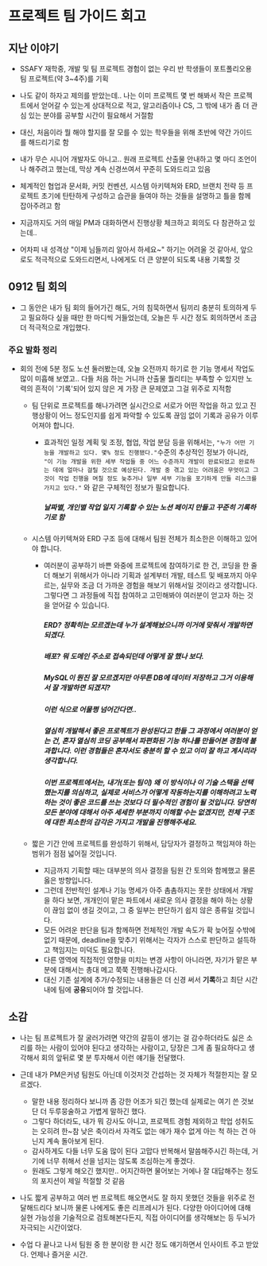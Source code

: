 # 프로젝트 팀 가이드 회고



## 지난 이야기

- SSAFY 재학중, 개발 및 팀 프로젝트 경험이 없는 우리 반 학생들이 포트폴리오용 팀 프로젝트(약 3~4주)를 기획
- 나도 같이 하자고 제의를 받았는데.. 나는 이미 프로젝트 몇 번 해봐서 작은 프로젝트에서 얻어갈 수 있는게 상대적으로 적고, 알고리즘이나 CS, 그 밖에 내가 좀 더 관심 있는 분야를 공부할 시간이 필요해서 거절함
- 대신, 처음이라 뭘 해야 할지를 잘 모를 수 있는 학우들을 위해 초반에 약간 가이드를 해드리기로 함
- 내가 무슨 시니어 개발자도 아니고.. 원래 프로젝트 산출물 안내하고 몇 마디 조언이나 해주려고 했는데, 막상 계속 신경쓰여서 꾸준히 도와드리고 있음
- 체계적인 협업과 문서화, 커밋 컨벤션, 시스템 아키텍쳐와 ERD, 브랜치 전략 등 프로젝트 초기에 탄탄하게 구성하고 습관을 들여야 하는 것들을 설명하고 틀을 함께 잡아주려고 함

- 지금까지도 거의 매일 PM과 대화하면서 진행상황 체크하고 회의도 다 참관하고 있는데..
- 어차피 내 성격상 "이제 님들끼리 알아서 하세요~" 하기는 어려울 것 같아서, 앞으로도 적극적으로 도와드리면서, 나에게도 더 큰 양분이 되도록 내용 기록할 것



## 0912 팀 회의

- 그 동안은 내가 팀 회의 들어가긴 해도, 거의 침묵하면서 팀끼리 충분히 토의하게 두고 필요하다 싶을 때만 한 마디씩 거들었는데, 오늘은 두 시간 정도 회의하면서 조금 더 적극적으로 개입했다.



### 주요 발화 정리

- 회의 전에 5분 정도 노션 둘러봤는데, 오늘 오전까지 하기로 한 기능 명세서 작업도 많이 미흡해 보였고.. 다들 처음 하는 거니까 산출물 퀄리티는 부족할 수 있지만 노력의 흔적이 '기록'되어 있지 않은 게 가장 큰 문제였고 그걸 위주로 지적함

  - 팀 단위로 프로젝트를 해나가려면 실시간으로 서로가 어떤 작업을 하고 있고 진행상황이 어느 정도인지를 쉽게 파악할 수 있도록 끊임 없이 기록과 공유가 이루어져야 합니다.

    - 효과적인 일정 계획 및 조정, 협업, 작업 분담 등을 위해서는, `"누가 어떤 기능을 개발하고 있다. 몇% 정도 진행됐다."`수준의 추상적인 정보가 아니라, `"이 기능 개발을 위한 세부 작업들 중 어느 수준까지 개발이 완료되었고 완료하는 데에 얼마나 걸릴 것으로 예상된다. 개발 중 겪고 있는 어려움은 무엇이고 그것이 작업 진행을 며칠 정도 늦추거나 일부 세부 기능을 포기하게 만들 리스크를 가지고 있다."` 와 같은 구체적인 정보가 필요합니다.

      #####  날짜별, 개인별 작업 일지 기록할 수 있는 노션 페이지 만들고 꾸준히 기록하기로 함

    

  - 시스템 아키텍쳐와 ERD 구조 등에 대해서 팀원 전체가 최소한은 이해하고 있어야 합니다.

    - 여러분이 공부하기 바쁜 와중에 프로젝트에 참여하기로 한 건, 코딩을 한 줄 더 해보기 위해서가 아니라 기획과 설계부터 개발, 테스트 및 배포까지 아우르는, 실무와 조금 더 가까운 경험을 해보기 위해서일 것이라고 생각합니다. 그렇다면 그 과정들에 직접 참여하고 고민해봐야 여러분이 얻고자 하는 것을 얻어갈 수 있습니다.

      ##### ERD? 정확히는 모르겠는데 누가 설계해놨으니까 이거에 맞춰서 개발하면 되겠다.

      ##### 배포? 뭐 도메인 주소로 접속되던데 어떻게 잘 했나 보다.

      ##### MySQL이 뭔진 잘 모르겠지만 아무튼 DB에 데이터 저장하고 그거 이용해서 잘 개발하면 되겠지?

      ##### 이런 식으로 어물쩡 넘어간다면..

      ##### 열심히 개발해서 좋은 프로젝트가 완성된다고 한들 그 과정에서 여러분이 얻는 건, 혼자 열심히 코딩 공부해서 파편화된 기능 하나를 만들어본 경험에 불과합니다. 이런 경험들은 혼자서도 충분히 할 수 있고 이미 잘 하고 계시리라 생각합니다.

      ##### 이번 프로젝트에서는, 내가(또는 팀이) 왜 이 방식이나 이 기술 스택을 선택했는지를 의심하고, 실제로 서비스가 어떻게 작동하는지를 이해하려고 노력하는 것이 좋은 코드를 쓰는 것보다 더 필수적인 경험이 될 것입니다. 당연히 모든 분야에 대해서 아주 세세한 부분까지 이해할 수는 없겠지만, 전체 구조에 대한 최소한의 감각은 가지고 개발을 진행해주세요.

      

  - 짧은 기간 안에 프로젝트를 완성하기 위해서, 담당자가 결정하고 책임져야 하는 범위가 점점 넓어질 것입니다.

    - 지금까지 기획할 때는 대부분의 의사 결정을 팀원 간 토의와 함께했고 물론 옳은 방향입니다.
    - 그런데 전반적인 설계나 기능 명세가 아주 촘촘하지는 못한 상태에서 개발을 하다 보면, 개개인이 맡은 파트에서 새로운 의사 결정을 해야 하는 상황이 끊임 없이 생길 것이고, 그 중 일부는 판단하기 쉽지 않은 종류일 것입니다.
    - 모든 어려운 판단을 팀과 함께하면 전체적인 개발 속도가 확 늦어질 수밖에 없기 때문에, deadline을 맞추기 위해서는 각자가 스스로 판단하고 설득하고 책임지는 미덕도 필요합니다.
    - 다른 영역에 직접적인 영향을 미치는 변경 사항이 아니라면, 자기가 맡은 부분에 대해서는 총대 메고 쭉쭉 진행해나갑시다.
    - 대신 기존 설계에 추가/수정되는 내용들은 더 신경 써서 **기록**하고 최단 시간 내에 팀에 **공유**되어야 할 것입니다.



## 소감

- 나는 팀 프로젝트가 잘 굴러가려면 약간의 갈등이 생기는 걸 감수하더라도 싫은 소리를 하는 사람이 있어야 된다고 생각하는 사람이고, 당장은 그게 좀 필요하다고 생각해서 회의 앞뒤로 몇 분 투자해서 이런 얘기들 전달했다.

- 근데 내가 PM은커녕 팀원도 아닌데 이것저것 간섭하는 것 자체가 적절한지는 잘 모르겠다.
  - 말한 내용 정리하다 보니까 좀 강한 어조가 되긴 했는데 실제로는 여기 쓴 것보단 더 두루뭉술하고 가볍게 말하긴 했다.
  - 그렇다 하더라도, 내가 뭐 강사도 아니고, 프로젝트 경험 제외하고 학업 성취도는 오히려 한~참 낮은 축이라서 자격도 없는 애가 재수 없게 아는 척 하는 건 아닌지 계속 돌아보게 된다.
  - 감사하게도 다들 너무 도움 많이 된다 고맙다 반복해서 말씀해주시긴 하는데, 거기에 너무 취해서 선을 넘지는 않도록 조심하는게 좋겠다.
  - 원래도 그렇게 해오긴 했지만.. 어지간하면 물어보는 거에나 잘 대답해주는 정도의 포지션이 제일 적절할 것 같음

- 나도 짧게 공부하고 여러 번 프로젝트 해오면서도 잘 하지 못했던 것들을 위주로 전달해드리다 보니까 물론 나에게도 좋은 리프레시가 된다. 다양한 아이디어에 대해 실현 가능성을 기술적으로 검토해본다든지, 직접 아이디어를 생각해보는 등 두뇌가 자극되는 시간이었다.
- 수업 다 끝나고 나서 팀원 중 한 분이랑 한 시간 정도 얘기하면서 인사이트 주고 받았다. 언제나 즐거운 시간.

